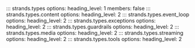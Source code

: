 ::: strands.types
    options:
      heading_level: 1
      members: false
::: strands.types.content
    options:
      heading_level: 2
::: strands.types.event_loop
    options:
      heading_level: 2
::: strands.types.exceptions
    options:
      heading_level: 2
::: strands.types.guardrails
    options:
      heading_level: 2
::: strands.types.media
    options:
      heading_level: 2
::: strands.types.streaming
    options:
      heading_level: 2
::: strands.types.tools
    options:
      heading_level: 2
